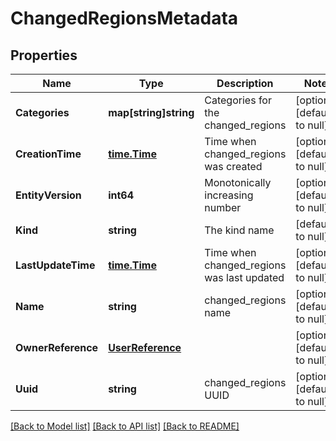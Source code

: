 # ChangedRegionsMetadata

## Properties
Name | Type | Description | Notes
------------ | ------------- | ------------- | -------------
**Categories** | **map[string]string** | Categories for the changed_regions | [optional] [default to null]
**CreationTime** | [**time.Time**](time.Time.md) | Time when changed_regions was created | [optional] [default to null]
**EntityVersion** | **int64** | Monotonically increasing number | [optional] [default to null]
**Kind** | **string** | The kind name | [default to null]
**LastUpdateTime** | [**time.Time**](time.Time.md) | Time when changed_regions was last updated | [optional] [default to null]
**Name** | **string** | changed_regions name | [optional] [default to null]
**OwnerReference** | [**UserReference**](user_reference.md) |  | [optional] [default to null]
**Uuid** | **string** | changed_regions UUID | [optional] [default to null]

[[Back to Model list]](../README.md#documentation-for-models) [[Back to API list]](../README.md#documentation-for-api-endpoints) [[Back to README]](../README.md)


